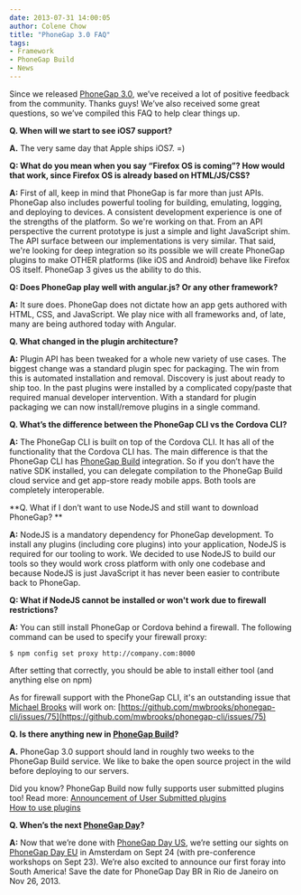 ```yaml
---
date: 2013-07-31 14:00:05
author: Colene Chow
title: "PhoneGap 3.0 FAQ"
tags:
- Framework
- PhoneGap Build
- News
---
```


Since we released [PhoneGap 3.0](http://phonegap.com/blog/2013/07/19/adobe-phonegap-3.0-released), we’ve received a lot of positive feedback from the community. Thanks guys! We’ve also received some great questions, so we’ve compiled this FAQ to help clear things up.

**Q. When will we start to see iOS7 support?**

**A.** The very same day that Apple ships iOS7. =)

**Q: What do you mean when you say “Firefox OS is coming”? How would that work, since Firefox OS is already based on HTML/JS/CSS?**

**A:** First of all, keep in mind that PhoneGap is far more than just APIs. PhoneGap also includes powerful tooling for building, emulating, logging, and deploying to devices. A consistent development experience is one of the strengths of the platform. So we're working on that. From an API perspective the current prototype is just a simple and light JavaScript shim. The API surface between our implementations is very similar. That said, we're looking for deep integration so its possible we will create PhoneGap plugins to make OTHER platforms (like iOS and Android) behave like Firefox OS itself. PhoneGap 3 gives us the ability to do this.

**Q: Does PhoneGap play well with angular.js? Or any other framework?**

**A:** It sure does. PhoneGap does not dictate how an app gets authored with HTML, CSS, and JavaScript. We play nice with all frameworks and, of late, many are being authored today with Angular.

**Q. What changed in the plugin architecture?**

**A:** Plugin API has been tweaked for a whole new variety of use cases. The biggest change was a standard plugin spec for packaging. The win from this is automated installation and removal. Discovery is just about ready to ship too. In the past plugins were installed by a complicated copy/paste that required manual developer intervention. With a standard for plugin packaging we can now install/remove plugins in a single command.

**Q. What’s the difference between the PhoneGap CLI vs the Cordova CLI?**

**A:** The PhoneGap CLI is built on top of the Cordova CLI. It has all of the functionality that the Cordova CLI has. The main difference is that the PhoneGap CLI has [PhoneGap Build](http://build.phonegap.com) integration. So if you don’t have the native SDK installed, you can delegate compilation to the PhoneGap Build cloud service and get app-store ready mobile apps. Both tools are completely interoperable. 

**Q. What if I don’t want to use NodeJS and still want to download PhoneGap? **

**A:** NodeJS is a mandatory dependency for PhoneGap development. To install any plugins (including core plugins) into your application, NodeJS is required for our tooling to work. We decided to use NodeJS to build our tools so they would work cross platform with only one codebase and because NodeJS is just JavaScript it has never been easier to contribute back to PhoneGap. 

**Q: What if NodeJS cannot be installed or won't work due to firewall restrictions?**

**A:** You can still install PhoneGap or Cordova behind a firewall. The following command can be used to specify your firewall proxy:

	$ npm config set proxy http://company.com:8000

After setting that correctly, you should be able to install either tool (and anything else on npm)

As for firewall support with the PhoneGap CLI, it's an outstanding issue that [Michael Brooks](http://twitter.com/mwbrooks) will work on: [https://github.com/mwbrooks/phonegap-cli/issues/75](https://github.com/mwbrooks/phonegap-cli/issues/75)

**Q. Is there anything new in [PhoneGap Build](http://build.phonegap.com)?**

**A.** PhoneGap 3.0 support should land in roughly two weeks to the PhoneGap Build service. We like to bake the open source project in the wild before deploying to our servers. 

Did you know? PhoneGap Build now fully supports user submitted plugins too! Read more:
[Announcement of User Submitted plugins](http://phonegap.com/blog/2013/07/16/user-submitted-plugins-announcement-post/)  
[How to use plugins](http://phonegap.com/blog/2013/07/15/using-plugins-with-phonegapbuild/)

**Q. When’s the next [PhoneGap Day](http://pgday.phonegap.com)?**

**A:** Now that we’re done with [PhoneGap Day US](http://pgday.phonegap.com/us2013), we’re setting our sights on [PhoneGap Day EU](http://pgday.phonegap.com/eu2013) in Amsterdam on Sept 24 (with pre-conference workshops on Sept 23). We’re also excited to announce our first foray into South America! Save the date for PhoneGap Day BR in Rio de Janeiro on Nov 26, 2013.



